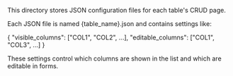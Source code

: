 This directory stores JSON configuration files for each table's CRUD page.

Each JSON file is named {table_name}.json and contains settings like:

{
  "visible_columns": ["COL1", "COL2", ...],
  "editable_columns": ["COL1", "COL3", ...]
}

These settings control which columns are shown in the list and which are editable in forms.
